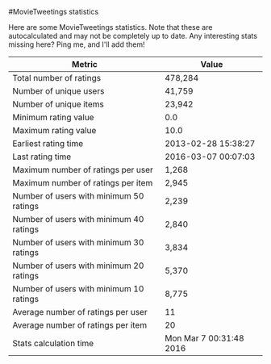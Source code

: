 #MovieTweetings statistics

Here are some MovieTweetings statistics. Note that these are autocalculated and may not be completely up to date. Any interesting stats missing here? Ping me, and I'll add them!

Metric | Value
--- | ---
Total number of ratings                 | 478,284
Number of unique users                  | 41,759
Number of unique items                  | 23,942
Minimum rating value                    | 0.0
Maximum rating value                    | 10.0
Earliest rating time                    | 2013-02-28 15:38:27
Last rating time                        | 2016-03-07 00:07:03
Maximum number of ratings per user      | 1,268
Maximum number of ratings per item      | 2,945
Number of users with minimum 50 ratings | 2,239
Number of users with minimum 40 ratings | 2,840
Number of users with minimum 30 ratings | 3,834
Number of users with minimum 20 ratings | 5,370
Number of users with minimum 10 ratings | 8,775
Average number of ratings per user      | 11
Average number of ratings per item      | 20
Stats calculation time                  | Mon Mar  7 00:31:48 2016

